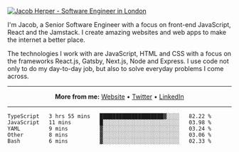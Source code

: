 [![Jacob Herper - Software Engineer in London](https://res.cloudinary.com/jacobherper/image/upload/v1595605963/github_banner.png)](https://herper.io/)

I'm Jacob, a Senior Software Engineer with a focus on front-end JavaScript, React and the Jamstack. I create amazing websites and web apps to make the internet a better place.

The technologies I work with are JavaScript, HTML and CSS with a focus on the frameworks React.js, Gatsby, Next.js, Node and Express. I use code not only to do my day-to-day job, but also to solve everyday problems I come across.

-----

<p align="center">
  <strong>More from me:</strong> 
  <a href="https://herper.io">Website</a> •
  <a href="https://twitter.com/intent/follow?screen_name=jakeherp&tw_p=followbutton">Twitter</a> •
  <a href="https://www.linkedin.com/in/jacobherper/">LinkedIn</a>
</p>

-----

<!--START_SECTION:waka-->
```text
TypeScript   3 hrs 55 mins   ████████████████████▓░░░░   82.22 % 
JavaScript   11 mins         █░░░░░░░░░░░░░░░░░░░░░░░░   03.98 % 
YAML         9 mins          ▓░░░░░░░░░░░░░░░░░░░░░░░░   03.24 % 
Other        8 mins          ▓░░░░░░░░░░░░░░░░░░░░░░░░   03.06 % 
Bash         6 mins          ▓░░░░░░░░░░░░░░░░░░░░░░░░   02.33 % 
```
<!--END_SECTION:waka-->
